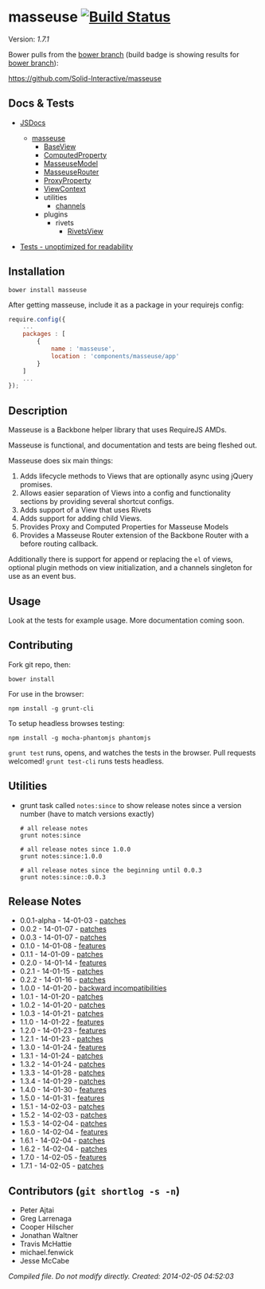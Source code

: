 # masseuse [![Build Status](https://travis-ci.org/Solid-Interactive/masseuse.png?branch=bower)](https://travis-ci.org/Solid-Interactive/masseuse)

Version: _1.7.1_

Bower pulls from the [bower branch](https://github.com/Solid-Interactive/masseuse/tree/bower) (build badge is showing results for [bower branch](https://github.com/Solid-Interactive/masseuse/tree/bower)):

https://github.com/Solid-Interactive/masseuse

## Docs & Tests

* [JSDocs](http://solid-interactive.github.io/masseuse/docs/)
    * [masseuse](http://solid-interactive.github.io/masseuse/docs/masseuse.html)
        * [BaseView](http://solid-interactive.github.io/masseuse/docs/BaseView.html)
        * [ComputedProperty](http://solid-interactive.github.io/masseuse/docs/ComputedProperty.html)
        * [MasseuseModel](http://solid-interactive.github.io/masseuse/docs/MasseuseModel.html)
        * [MasseuseRouter](http://solid-interactive.github.io/masseuse/docs/MasseuseRouter.html)
        * [ProxyProperty](http://solid-interactive.github.io/masseuse/docs/ProxyProperty.html)
        * [ViewContext](http://solid-interactive.github.io/masseuse/docs/ViewContext.html)
        * utilities
            * [channels](http://solid-interactive.github.io/masseuse/docs/channels.html)
        * plugins
            * rivets
                * [RivetsView](http://solid-interactive.github.io/masseuse/docs/RivetsView.html)

* [Tests - unoptimized for readability](http://solid-interactive.github.io/masseuse/tests/)


## Installation

```shell
bower install masseuse
```

After getting masseuse, include it as a package in your requirejs config:

```javascript
require.config({
    ...
    packages : [
        {
            name : 'masseuse',
            location : 'components/masseuse/app'
        }
    ]
    ...
});
```

## Description

Masseuse is a Backbone helper library that uses RequireJS AMDs.

Masseuse is functional, and documentation and tests are being fleshed out.

Masseuse does six main things:

1. Adds lifecycle methods to Views that are optionally async using jQuery promises.
1. Allows easier separation of Views into a config and functionality sections by providing several shortcut configs.
1. Adds support of a View that uses Rivets
1. Adds support for adding child Views.
1. Provides Proxy and Computed Properties for Masseuse Models
1. Provides a Masseuse Router extension of the Backbone Router with a before routing callback.

Additionally there is support for append or replacing the `el` of views, optional plugin methods on view initialization,
and a channels singleton for use as an event bus.

## Usage

Look at the tests for example usage. More documentation coming soon.

## Contributing

Fork git repo, then:

```shell
bower install
```

For use in the browser:

```shell
npm install -g grunt-cli
```

To setup headless browses testing:

```shell
npm install -g mocha-phantomjs phantomjs
```

`grunt test` runs, opens, and watches the tests in the browser. Pull requests welcomed!
`grunt test-cli` runs tests headless.

## Utilities

* grunt task called `notes:since` to show release notes since a version number (have to match versions exactly)

    ```shell
    # all release notes
    grunt notes:since

    # all release notes since 1.0.0
    grunt notes:since:1.0.0

    # all release notes since the beginning until 0.0.3
    grunt notes:since::0.0.3
    ```

## Release Notes

* 0.0.1-alpha - 14-01-03 - [patches](https://github.com/Solid-Interactive/masseuse/blob/master/release_notes/0.0.1-alpha|14-01-03.md)
* 0.0.2 - 14-01-07 - [patches](https://github.com/Solid-Interactive/masseuse/blob/master/release_notes/0.0.2|14-01-07.md)
* 0.0.3 - 14-01-07 - [patches](https://github.com/Solid-Interactive/masseuse/blob/master/release_notes/0.0.3|14-01-07.md)
* 0.1.0 - 14-01-08 - [features](https://github.com/Solid-Interactive/masseuse/blob/master/release_notes/0.1.0|14-01-08.md)
* 0.1.1 - 14-01-09 - [patches](https://github.com/Solid-Interactive/masseuse/blob/master/release_notes/0.1.1|14-01-09.md)
* 0.2.0 - 14-01-14 - [features](https://github.com/Solid-Interactive/masseuse/blob/master/release_notes/0.2.0|14-01-14.md)
* 0.2.1 - 14-01-15 - [patches](https://github.com/Solid-Interactive/masseuse/blob/master/release_notes/0.2.1|14-01-15.md)
* 0.2.2 - 14-01-16 - [patches](https://github.com/Solid-Interactive/masseuse/blob/master/release_notes/0.2.2|14-01-16.md)
* 1.0.0 - 14-01-20 - [backward incompatibilities](https://github.com/Solid-Interactive/masseuse/blob/master/release_notes/1.0.0|14-01-20.md)
* 1.0.1 - 14-01-20 - [patches](https://github.com/Solid-Interactive/masseuse/blob/master/release_notes/1.0.1|14-01-20.md)
* 1.0.2 - 14-01-20 - [patches](https://github.com/Solid-Interactive/masseuse/blob/master/release_notes/1.0.2|14-01-20.md)
* 1.0.3 - 14-01-21 - [patches](https://github.com/Solid-Interactive/masseuse/blob/master/release_notes/1.0.3|14-01-21.md)
* 1.1.0 - 14-01-22 - [features](https://github.com/Solid-Interactive/masseuse/blob/master/release_notes/1.1.0|14-01-22.md)
* 1.2.0 - 14-01-23 - [features](https://github.com/Solid-Interactive/masseuse/blob/master/release_notes/1.2.0|14-01-23.md)
* 1.2.1 - 14-01-23 - [patches](https://github.com/Solid-Interactive/masseuse/blob/master/release_notes/1.2.1|14-01-23.md)
* 1.3.0 - 14-01-24 - [features](https://github.com/Solid-Interactive/masseuse/blob/master/release_notes/1.3.0|14-01-24.md)
* 1.3.1 - 14-01-24 - [patches](https://github.com/Solid-Interactive/masseuse/blob/master/release_notes/1.3.1|14-01-24.md)
* 1.3.2 - 14-01-24 - [patches](https://github.com/Solid-Interactive/masseuse/blob/master/release_notes/1.3.2|14-01-24.md)
* 1.3.3 - 14-01-28 - [patches](https://github.com/Solid-Interactive/masseuse/blob/master/release_notes/1.3.3|14-01-28.md)
* 1.3.4 - 14-01-29 - [patches](https://github.com/Solid-Interactive/masseuse/blob/master/release_notes/1.3.4|14-01-29.md)
* 1.4.0 - 14-01-30 - [features](https://github.com/Solid-Interactive/masseuse/blob/master/release_notes/1.4.0|14-01-30.md)
* 1.5.0 - 14-01-31 - [features](https://github.com/Solid-Interactive/masseuse/blob/master/release_notes/1.5.0|14-01-31.md)
* 1.5.1 - 14-02-03 - [patches](https://github.com/Solid-Interactive/masseuse/blob/master/release_notes/1.5.1|14-02-03.md)
* 1.5.2 - 14-02-03 - [patches](https://github.com/Solid-Interactive/masseuse/blob/master/release_notes/1.5.2|14-02-03.md)
* 1.5.3 - 14-02-04 - [patches](https://github.com/Solid-Interactive/masseuse/blob/master/release_notes/1.5.3|14-02-04.md)
* 1.6.0 - 14-02-04 - [features](https://github.com/Solid-Interactive/masseuse/blob/master/release_notes/1.6.0|14-02-04.md)
* 1.6.1 - 14-02-04 - [patches](https://github.com/Solid-Interactive/masseuse/blob/master/release_notes/1.6.1|14-02-04.md)
* 1.6.2 - 14-02-04 - [patches](https://github.com/Solid-Interactive/masseuse/blob/master/release_notes/1.6.2|14-02-04.md)
* 1.7.0 - 14-02-05 - [features](https://github.com/Solid-Interactive/masseuse/blob/master/release_notes/1.7.0|14-02-05.md)
* 1.7.1 - 14-02-05 - [patches](https://github.com/Solid-Interactive/masseuse/blob/master/release_notes/1.7.1|14-02-05.md)


## Contributors (`git shortlog -s -n`)

* Peter Ajtai
* Greg Larrenaga
* Cooper Hilscher
* Jonathan Waltner
* Travis McHattie
* michael.fenwick
* Jesse McCabe


_Compiled file. Do not modify directly. Created: 2014-02-05 04:52:03_
